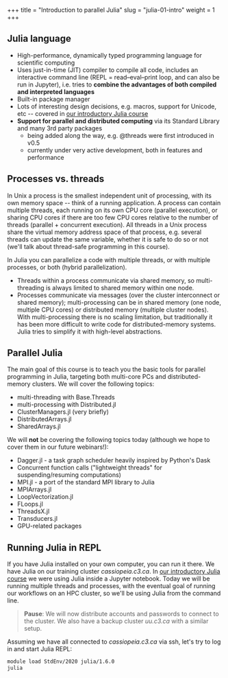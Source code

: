 +++
title = "Introduction to parallel Julia"
slug = "julia-01-intro"
weight = 1
+++

## Julia language

- High-performance, dynamically typed programming language for scientific computing
- Uses just-in-time (JIT) compiler to compile all code, includes an interactive command line (REPL = read–eval–print
  loop, and can also be run in Jupyter), i.e. tries to **combine the advantages of both compiled and interpreted
  languages**
- Built-in package manager
- Lots of interesting design decisions, e.g. macros, support for Unicode, etc -- covered in
  [our introductory Julia course](../../programming_julia)
- **Support for parallel and distributed computing** via its Standard Library and many 3rd party packages
  - being added along the way, e.g. @threads were first introduced in v0.5
  - currently under very active development, both in features and performance

## Processes vs. threads

In Unix a process is the smallest independent unit of processing, with its own memory space -- think of a running
application. A process can contain multiple threads, each running on its own CPU core (parallel execution), or sharing
CPU cores if there are too few CPU cores relative to the number of threads (parallel + concurrent execution). All
threads in a Unix process share the virtual memory address space of that process, e.g. several threads can update the
same variable, whether it is safe to do so or not (we'll talk about thread-safe programming in this course).

In Julia you can parallelize a code with multiple threads, or with multiple processes, or both (hybrid parallelization).

- Threads within a process communicate via shared memory, so multi-threading is always limited to shared memory within
  one node.
- Processes communicate via messages (over the cluster interconnect or shared memory); multi-processing can be in shared
  memory (one node, multiple CPU cores) or distributed memory (multiple cluster nodes). With multi-processing there is
  no scaling limitation, but traditionally it has been more difficult to write code for distributed-memory
  systems. Julia tries to simplify it with high-level abstractions.

## Parallel Julia

The main goal of this course is to teach you the basic tools for parallel programming in Julia, targeting both
multi-core PCs and distributed-memory clusters. We will cover the following topics:

- multi-threading with Base.Threads
- multi-processing with Distributed.jl
- ClusterManagers.jl (very briefly)
- DistributedArrays.jl
- SharedArrays.jl

We will **not** be covering the following topics today (although we hope to cover them in our future webinars!):

- Dagger.jl - a task graph scheduler heavily inspired by Python's Dask
- Concurrent function calls ("lightweight threads" for suspending/resuming computations)
- MPI.jl - a port of the standard MPI library to Julia
- MPIArrays.jl
- LoopVectorization.jl
- FLoops.jl
- ThreadsX.jl
- Transducers.jl
- GPU-related packages

## Running Julia in REPL

If you have Julia installed on your own computer, you can run it there. We have Julia on our training cluster
*cassiopeia.c3.ca*. In [our introductory Julia course](../../programming_julia) we were using Julia inside a Jupyter
notebook. Today we will be running multiple threads and processes, with the eventual goal of running our workflows on an
HPC cluster, so we'll be using Julia from the command line.

> **Pause**: We will now distribute accounts and passwords to connect to the cluster. We also have a backup cluster
>   *uu.c3.ca* with a similar setup.

Assuming we have all connected to *cassiopeia.c3.ca* via ssh, let's try to log in and start Julia REPL:

```sh
module load StdEnv/2020 julia/1.6.0
julia
```
